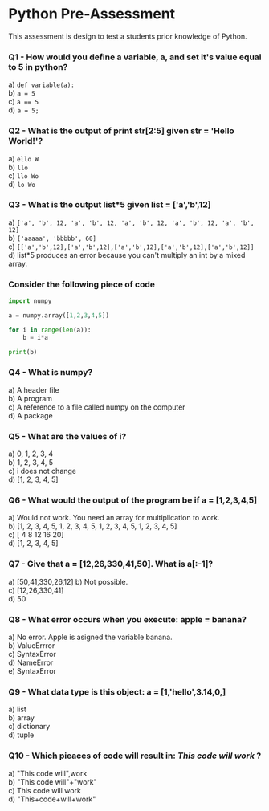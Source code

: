 # Python Pre-Assessment

This assessment is design to test a students prior knowledge of Python.

### Q1 - How would you define a variable, a, and set it's value equal to 5 in python?

a) ```def variable(a):```  
b) ```a = 5```  
c) ```a == 5```  
d) ```a = 5;```  


### Q2 - What is the output of print str[2:5] given str = 'Hello World!'?

a) ```ello W```  
b) ```llo ```  
c) ```llo Wo```  
d) ```lo Wo```  

### Q3 - What is the output list*5 given list = ['a','b',12]

a) ```['a', 'b', 12, 'a', 'b', 12, 'a', 'b', 12, 'a', 'b', 12, 'a', 'b', 12]```  
b) ```['aaaaa', 'bbbbb', 60]```  
c) ```[['a','b',12],['a','b',12],['a','b',12],['a','b',12],['a','b',12]]```  
d) list*5 produces an error because you can't multiply an int by a mixed array.

### Consider the following piece of code

```python 
import numpy

a = numpy.array([1,2,3,4,5])

for i in range(len(a)):
	b = i*a

print(b)
```

### Q4 - What is numpy?

a) A header file  
b) A program  
c) A reference to a file called numpy on the computer  
d) A package  

### Q5 - What are the values of i?

a) 0, 1, 2, 3, 4  
b) 1, 2, 3, 4, 5  
c) i does not change  
d) [1, 2, 3, 4, 5]  

### Q6 - What would the output of the program be if a = [1,2,3,4,5]

a) Would not work. You need an array for multiplication to work.  
b) [1, 2, 3, 4, 5, 1, 2, 3, 4, 5, 1, 2, 3, 4, 5, 1, 2, 3, 4, 5]  
c) [ 4  8 12 16 20]  
d) [1, 2, 3, 4, 5]  

### Q7 - Give that a = [12,26,330,41,50]. What is a[:-1]?

a) [50,41,330,26,12] 
b) Not possible.  
c) [12,26,330,41]  
d) 50 

### Q8 - What error occurs when you execute: apple = banana? 

a) No error. Apple is asigned the variable banana.  
b) ValueErrror  
c) SyntaxError  
d) NameError  
e) SyntaxError  

### Q9 - What data type is this object: a = [1,'hello',3.14,0,]

a) list  
b) array  
c) dictionary  
d) tuple  

### Q10 - Which pieaces of code will result in: _This code will work_ ?

a) "This code will",work  
b) "This code will"+"work"  
c) This code will work  
d) "This+code+will+work"  